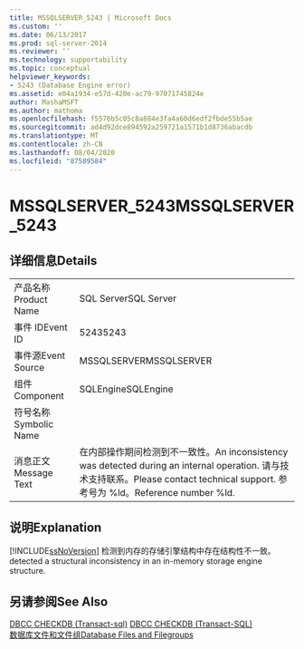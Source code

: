 ```yaml
---
title: MSSQLSERVER_5243 | Microsoft Docs
ms.custom: ''
ms.date: 06/13/2017
ms.prod: sql-server-2014
ms.reviewer: ''
ms.technology: supportability
ms.topic: conceptual
helpviewer_keywords:
- 5243 (Database Engine error)
ms.assetid: e04a1934-e57d-420e-ac79-97071745824e
author: MashaMSFT
ms.author: mathoma
ms.openlocfilehash: f5576b5c05c8a884e3fa4a60d6edf2fbde55b5ae
ms.sourcegitcommit: ad4d92dce894592a259721a1571b1d8736abacdb
ms.translationtype: MT
ms.contentlocale: zh-CN
ms.lasthandoff: 08/04/2020
ms.locfileid: "87589584"
---
```

# <a name="mssqlserver_5243"></a><span data-ttu-id="7a73e-102">MSSQLSERVER_5243</span><span class="sxs-lookup"><span data-stu-id="7a73e-102">MSSQLSERVER_5243</span></span>
    
## <a name="details"></a><span data-ttu-id="7a73e-103">详细信息</span><span class="sxs-lookup"><span data-stu-id="7a73e-103">Details</span></span>  
  
|||  
|-|-|  
|<span data-ttu-id="7a73e-104">产品名称</span><span class="sxs-lookup"><span data-stu-id="7a73e-104">Product Name</span></span>|<span data-ttu-id="7a73e-105">SQL Server</span><span class="sxs-lookup"><span data-stu-id="7a73e-105">SQL Server</span></span>|  
|<span data-ttu-id="7a73e-106">事件 ID</span><span class="sxs-lookup"><span data-stu-id="7a73e-106">Event ID</span></span>|<span data-ttu-id="7a73e-107">5243</span><span class="sxs-lookup"><span data-stu-id="7a73e-107">5243</span></span>|  
|<span data-ttu-id="7a73e-108">事件源</span><span class="sxs-lookup"><span data-stu-id="7a73e-108">Event Source</span></span>|<span data-ttu-id="7a73e-109">MSSQLSERVER</span><span class="sxs-lookup"><span data-stu-id="7a73e-109">MSSQLSERVER</span></span>|  
|<span data-ttu-id="7a73e-110">组件</span><span class="sxs-lookup"><span data-stu-id="7a73e-110">Component</span></span>|<span data-ttu-id="7a73e-111">SQLEngine</span><span class="sxs-lookup"><span data-stu-id="7a73e-111">SQLEngine</span></span>|  
|<span data-ttu-id="7a73e-112">符号名称</span><span class="sxs-lookup"><span data-stu-id="7a73e-112">Symbolic Name</span></span>||  
|<span data-ttu-id="7a73e-113">消息正文</span><span class="sxs-lookup"><span data-stu-id="7a73e-113">Message Text</span></span>|<span data-ttu-id="7a73e-114">在内部操作期间检测到不一致性。</span><span class="sxs-lookup"><span data-stu-id="7a73e-114">An inconsistency was detected during an internal operation.</span></span> <span data-ttu-id="7a73e-115">请与技术支持联系。</span><span class="sxs-lookup"><span data-stu-id="7a73e-115">Please contact technical support.</span></span> <span data-ttu-id="7a73e-116">参考号为 %ld。</span><span class="sxs-lookup"><span data-stu-id="7a73e-116">Reference number %ld.</span></span>|  
  
## <a name="explanation"></a><span data-ttu-id="7a73e-117">说明</span><span class="sxs-lookup"><span data-stu-id="7a73e-117">Explanation</span></span>  
 [!INCLUDE[ssNoVersion](../../includes/ssnoversion-md.md)] <span data-ttu-id="7a73e-118">检测到内存的存储引擎结构中存在结构性不一致。</span><span class="sxs-lookup"><span data-stu-id="7a73e-118">detected a structural inconsistency in an in-memory storage engine structure.</span></span>  
  
## <a name="see-also"></a><span data-ttu-id="7a73e-119">另请参阅</span><span class="sxs-lookup"><span data-stu-id="7a73e-119">See Also</span></span>  
 <span data-ttu-id="7a73e-120">[DBCC CHECKDB &#40;Transact-sql&#41;](/sql/t-sql/database-console-commands/dbcc-checkdb-transact-sql) </span><span class="sxs-lookup"><span data-stu-id="7a73e-120">[DBCC CHECKDB &#40;Transact-SQL&#41;](/sql/t-sql/database-console-commands/dbcc-checkdb-transact-sql) </span></span>  
 [<span data-ttu-id="7a73e-121">数据库文件和文件组</span><span class="sxs-lookup"><span data-stu-id="7a73e-121">Database Files and Filegroups</span></span>](../databases/database-files-and-filegroups.md)  
  
  
